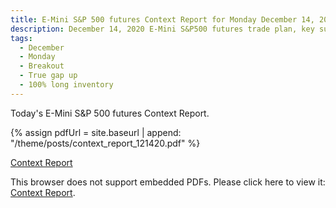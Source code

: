```yaml
---
title: E-Mini S&P 500 futures Context Report for Monday December 14, 2020
description: December 14, 2020 E-Mini S&P500 futures trade plan, key support and resistance zones, and volatility analysis.
tags:
  - December
  - Monday
  - Breakout
  - True gap up
  - 100% long inventory
---
```


Today's E-Mini S&P 500 futures Context Report.

{% assign pdfUrl = site.baseurl | append: "/theme/posts/context_report_121420.pdf" %}

<a href="{{pdfUrl}}">Context Report</a>

<object data="{{pdfUrl}}" type="application/pdf" width="700px" height="700px">
    <p>This browser does not support embedded PDFs. Please click here to view it: <a href="{{pdfUrl}}">Context Report</a>.</p>
</object>


